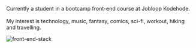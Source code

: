 Currently a student in a bootcamp front-end course at Jobloop Kodehode.<br>
<br>
My interest is technology, music, fantasy, comics, sci-fi, workout, hiking and travelling. 
<br>


![front-end-stack](https://github.com/user-attachments/assets/e3d124e7-dadd-4e12-b7eb-6bfa4e3b1cc0)


